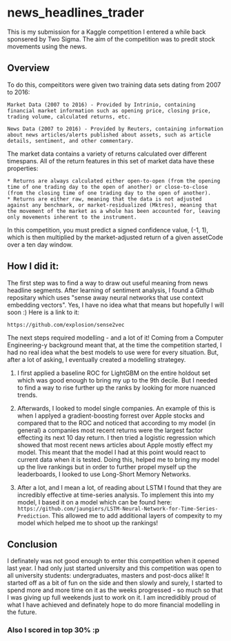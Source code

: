 # news_headlines_trader

This is my submission for a Kaggle competition I entered a while back sponsered by Two Sigma. The aim of the competition was to predit stock movements using the news. 

## Overview

To do this, compeititors were given two training data sets dating from 2007 to 2016:

`Market Data (2007 to 2016) - Provided by Intrinio, containing financial market information such as opening price, closing price, trading volume, calculated returns, etc.`

`News Data (2007 to 2016) - Provided by Reuters, containing information about news articles/alerts published about assets, such as article details, sentiment, and other commentary.`

The market data contains a variety of returns calculated over different timespans. All of the return features in this set of market data have these properties:

	* Returns are always calculated either open-to-open (from the opening time of one trading day to the open of another) or close-to-close (from the closing time of one trading day to the open of another).
	* Returns are either raw, meaning that the data is not adjusted against any benchmark, or market-residualized (Mktres), meaning that the movement of the market as a whole has been accounted for, leaving only movements inherent to the instrument.
 
In this competition, you must predict a signed confidence value, (-1, 1), which is then multiplied by the market-adjusted return of a given assetCode over a ten day window.


## How I did it:

The first step was to find a way to draw out useful meaning from news headline segments. After learning of sentiment analysis, I found a Github repositary which uses "sense away neural networks that use context embedding vectors". Yes, I have no idea what that means but hopefully I will soon :) Here is a link to it:

`https://github.com/explosion/sense2vec`

The next steps required modelling - and a lot of it! Coming from a Computer Engineering-y background meant that, at the time the competition started, I had no real idea what the best models to use were for every situation. But, after a lot of asking, I eventually created a modelling strategey.

1)  I first applied a baseline ROC for LightGBM on the entire holdout set which was good enough to bring my up to the 9th decile. But I needed to find a way to rise further up the ranks by looking for more nuanced trends.

2) Afterwards, I looked to model single companies. An example of this is when I applyed a gradient-boosting forrest over Apple stocks and compared that to the ROC and noticed that according to my model (in general) a companies most recent returns were the largest factor effecting its next 10 day return. I then tried a logistic regression which showed that  most recent news articles about Apple mostly effect my model. This meant that the model I had at this point would react to current data when it is tested. Doing this, helped me to bring my model up the live rankings but in order to further propel myself up the leaderboards, I looked to use Long-Short Memory Networks.

3) After a lot, and I mean a lot, of reading about LSTM I found that they are incredibly effective at time-series analysis. To implement this into my model, I based it on a model which can be found here: ` https://github.com/jaungiers/LSTM-Neural-Network-for-Time-Series-Prediction`. This allowed me to add additional layers of compexity to my model which helped me to shoot up the rankings!

## Conclusion

I definately was not good enough to enter this competition when it opened last year. I had only just started university and this competition was open to all university students: undergraduates, masters and post-docs alike! It started off as a bit of fun on the side and then slowly and surely, I started to spend more and more time on it as the weeks progressed - so much so that I was giving up full weekends just to work on it. I am incredidibly proud of what I have achieved and definately hope to do more financial modelling in the future.

### Also I scored in top 30% :p
